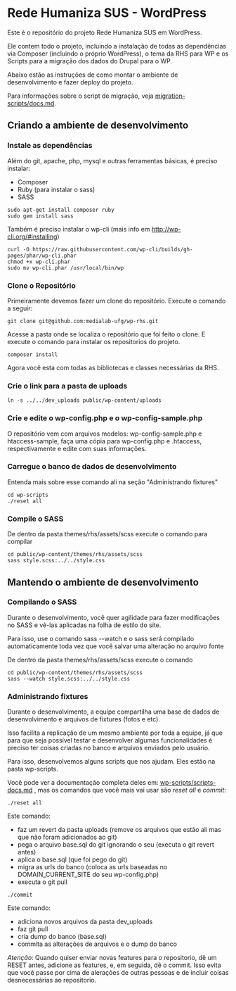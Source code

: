 # Rede Humaniza SUS - WordPress

Este é o repositório do projeto Rede Humaniza SUS em WordPress. 

Ele contem todo o projeto, incluindo a instalação de todas as dependências via Composer (incluindo o próprio WordPress), o tema da RHS para WP e os Scripts para a migração dos dados do Drupal para o WP.

Abaixo estão as instruções de como montar o ambiente de desenvolvimento e fazer deploy do projeto.

Para informações sobre o script de migração, veja [migration-scripts/docs.md](migration-scripts/docs.md).

## Criando a ambiente de desenvolvimento


### Instale as dependências

Além do git, apache, php, mysql e outras ferramentas básicas, é preciso instalar:

* Composer
* Ruby (para instalar o sass)
* SASS

```
sudo apt-get install composer ruby
sudo gem install sass
```

Também é preciso instalar o wp-cli (mais info em http://wp-cli.org/#installing)

```
curl -O https://raw.githubusercontent.com/wp-cli/builds/gh-pages/phar/wp-cli.phar
chmod +x wp-cli.phar
sudo mv wp-cli.phar /usr/local/bin/wp
```

### Clone o Repositório

Primeiramente devemos fazer um clone do repositório. Execute o comando
a seguir:

```
git clone git@github.com:medialab-ufg/wp-rhs.git
```
Acesse a pasta onde se localiza o repositório que foi feito o clone. E
execute o comando para instalar os repositorios do projeto.

```
composer install
```

Agora você esta com todas as bibliotecas e classes necessárias da RHS.


### Crie o link para a pasta de uploads

```
ln -s ../../dev_uploads public/wp-content/uploads
```

### Crie e edite o wp-config.php e o wp-config-sample.php

O repositório vem com arquivos modelos: wp-config-sample.php e htaccess-sample, faça uma cópia para wp-config.php e .htaccess, respectivamente e edite com suas informações.



### Carregue o banco de dados de desenvolvimento

Entenda mais sobre esse comando ali na seção "Administrando fixtures"

```
cd wp-scripts
./reset all
```


### Compile o SASS

De dentro da pasta themes/rhs/assets/scss execute o comando para compilar 


```
cd public/wp-content/themes/rhs/assets/scss
sass style.scss:../../style.css
```


## Mantendo o ambiente de desenvolvimento

### Compilando o SASS

Durante o desenvolvimento, você quer agilidade para fazer modificações no SASS e vê-las aplicadas na folha de estilo do site.

Para isso, use o comando sass --watch e o sass será compilado automaticamente toda vez que você salvar uma alteração no arquivo fonte

De dentro da pasta themes/rhs/assets/scss execute o comando

```
cd public/wp-content/themes/rhs/assets/scss
sass --watch style.scss:../../style.css
```

### Administrando fixtures

Durante o desenvolvimento, a equipe compartilha uma base de dados de desenvolvimento e arquivos de fixtures (fotos e etc).

Isso facilita a replicação de um mesmo ambiente por toda a equipe, já que para que seja possível testar e desenvolver algumas funcionalidades é preciso ter coisas criadas no banco e arquivos enviados pelo usuário.

Para isso, desenvolvemos alguns scripts que nos ajudam. Eles estão na pasta wp-scripts.

Você pode ver a documentação completa deles em: [wp-scripts/scripts-docs.md](wp-scripts/scripts-docs.md) , mas os comandos que você mais vai usar são *reset all* e *commit*:

```
./reset all
```

Este comando:

* faz um revert da pasta uploads (remove os arquivos que estão ali mas que não foram adicionados ao git)
* pega o arquivo base.sql do git ignorando o seu (executa o git revert antes)
* aplica o base.sql (que foi pego do git)
* migra as urls do banco (coloca as urls baseadas no DOMAIN_CURRENT_SITE do seu wp-config.php)
* executa o git pull


```
./commit
```

Este comando:

* adiciona novos arquivos da pasta dev_uploads
* faz git pull
* cria dump do banco (base.sql)
* commita as alterações de arquivos e o dump do banco

*Atenção*: Quando quiser enviar novas features para o repositorio, dê um RESET antes, adicione as features, e, em seguida, dê o commit. Isso evita que você passe por cima de alerações de outras pessoas e de incluir coisas desnecessárias ao repositorio.



